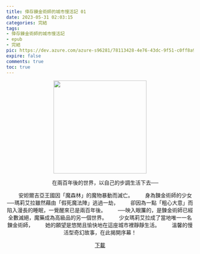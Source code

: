 ```yaml
---
title: 倖存鍊金術師的城市慢活記 01
date: 2023-05-31 02:03:15
categories: 完結
tags:
- 倖存鍊金術師的城市慢活記
- epub
- 完結
pic: https://dev.azure.com/azure-s96281/78113428-4e76-43dc-9f51-c0ff8a913055/_apis/git/repositories/a379171b-de46-4c10-9b0d-00da23959885/items?path=/Epub%20Cover/%E5%80%96%E5%AD%98%E9%8D%8A%E9%87%91%E8%A1%93%E5%B8%AB%E7%9A%84%E5%9F%8E%E5%B8%82%E6%85%A2%E6%B4%BB%E8%A8%98-01.jpg&versionDescriptor%5BversionOptions%5D=0&versionDescriptor%5BversionType%5D=0&versionDescriptor%5Bversion%5D=main&resolveLfs=true&%24format=octetStream&api-version=5.0
expire: false
comments: true
toc: true
---
```


<div style="text-align:center" class="kratos-post-content">

<img width="250px" src="https://dev.azure.com/azure-s96281/78113428-4e76-43dc-9f51-c0ff8a913055/_apis/git/repositories/a379171b-de46-4c10-9b0d-00da23959885/items?path=/Epub%20Cover/%E5%80%96%E5%AD%98%E9%8D%8A%E9%87%91%E8%A1%93%E5%B8%AB%E7%9A%84%E5%9F%8E%E5%B8%82%E6%85%A2%E6%B4%BB%E8%A8%98-01.jpg&versionDescriptor%5BversionOptions%5D=0&versionDescriptor%5BversionType%5D=0&versionDescriptor%5Bversion%5D=main&resolveLfs=true&%24format=octetStream&api-version=5.0">

<p>
　　在兩百年後的世界，以自己的步調生活下去──

　　安妲爾吉亞王國因「魔森林」的魔物暴動而滅亡。
　　身為鍊金術師的少女──瑪莉艾拉雖然藉由「假死魔法陣」逃過一劫，
　　卻因為一點「粗心大意」而陷入漫長的睡眠，一覺醒來已是兩百年後。
　　──映入眼簾的，是鍊金術師已經全數滅絕，魔藥成為高級品的另一個世界。
　　少女瑪莉艾拉成了當地唯一一名鍊金術師，
　　她的願望是悠閒且愉快地在這座城市裡靜靜生活。
　　溫馨的慢活型奇幻故事，在此揭開序幕！
</p>

<p>
<a href="https://epubdatabase.azurewebsites.net/EBOOKS/EPUB/完結/倖存鍊金術師的城市慢活記/倖存鍊金術師的城市慢活記1.epub?download=1">下載</a>
</p>

</div>